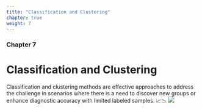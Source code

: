 ```yaml
---
title: "Classification and Clustering"
chapter: true
weight: 7
---
```



### Chapter 7

# Classification and Clustering
Classification and clustering methods are effective approaches to address the challenge in scenarios where there is a need to discover new groups or enhance diagnostic accuracy with limited labeled samples. 📈📉
![](/images/Clustering.gif?width=40pc)
